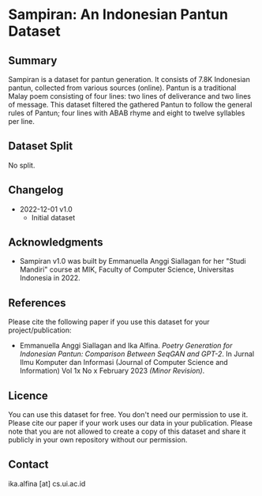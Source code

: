 # Sampiran: An Indonesian Pantun Dataset 

## Summary

Sampiran is a dataset for pantun generation. It consists of 7.8K Indonesian pantun, collected from various sources (online). Pantun is a traditional Malay poem consisting of four lines: two lines of deliverance and two lines of message. This dataset filtered the gathered Pantun to follow the general rules of Pantun; four lines with ABAB rhyme and eight to twelve syllables per line.

## Dataset Split

No split.

## Changelog
* 2022-12-01 v1.0
  * Initial dataset

## Acknowledgments
* Sampiran v1.0 was built by Emmanuella Anggi Siallagan for her "Studi Mandiri" course at MIK, Faculty of Computer Science, Universitas Indonesia in 2022.

## References

Please cite the following paper if you use this dataset for your project/publication:

* Emmanuella Anggi Siallagan and Ika Alfina. _Poetry Generation for Indonesian Pantun: Comparison Between SeqGAN and GPT-2_. In Jurnal Ilmu Komputer dan Informasi (Journal of Computer Science and Information) Vol 1x No x February 2023 _(Minor Revision)_. 


## Licence
You can use this dataset for free. You don't need our permission to use it. Please cite our paper if your work uses our data in your publication.
Please note that you are not allowed to create a copy of this dataset and share it publicly in your own repository without our permission.

## Contact
ika.alfina [at] cs.ui.ac.id
